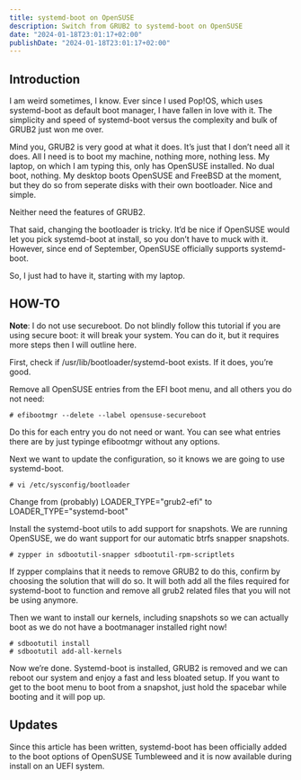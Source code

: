 ```yaml
---
title: systemd-boot on OpenSUSE
description: Switch from GRUB2 to systemd-boot on OpenSUSE
date: "2024-01-18T23:01:17+02:00"
publishDate: "2024-01-18T23:01:17+02:00"
---
```

## Introduction

I am weird sometimes, I know. Ever since I used Pop!OS, which uses systemd-boot as default boot manager, I have fallen in love with it. The simplicity and speed of systemd-boot versus the complexity and bulk of GRUB2 just won me over.

Mind you, GRUB2 is very good at what it does. It’s just that I don’t need all it does. All I need is to boot my machine, nothing more, nothing less. My laptop, on which I am typing this, only has OpenSUSE installed. No dual boot, nothing. My desktop boots OpenSUSE and FreeBSD at the moment, but they do so from seperate disks with their own bootloader. Nice and simple.

Neither need the features of GRUB2.

That said, changing the bootloader is tricky. It’d be nice if OpenSUSE would let you pick systemd-boot at install, so you don’t have to muck with it. However, since end of September, OpenSUSE officially supports systemd-boot.

So, I just had to have it, starting with my laptop.

## HOW-TO

**Note**: I do not use secureboot. Do not blindly follow this tutorial if you are using secure boot: it will break your system. You can do it, but it requires more steps then I will outline here.

First, check if /usr/lib/bootloader/systemd-boot exists. If it does, you’re good.

Remove all OpenSUSE entries from the EFI boot menu, and all others you do not need:

    # efibootmgr --delete --label opensuse-secureboot
Do this for each entry you do not need or want. You can see what entries there are by just typinge efibootmgr without any options.

Next we want to update the configuration, so it knows we are going to use systemd-boot.

    # vi /etc/sysconfig/bootloader 
Change from (probably) LOADER_TYPE="grub2-efi" to LOADER_TYPE="systemd-boot"

Install the systemd-boot utils to add support for snapshots. We are running OpenSUSE, we do want support for our automatic btrfs snapper snapshots.

    # zypper in sdbootutil-snapper sdbootutil-rpm-scriptlets
If zypper complains that it needs to remove GRUB2 to do this, confirm by choosing the solution that will do so. It will both add all the files required for systemd-boot to function and remove all grub2 related files that you will not be using anymore.

Then we want to install our kernels, including snapshots so we can actually boot as we do not have a bootmanager installed right now!

    # sdbootutil install
    # sdbootutil add-all-kernels
Now we’re done. Systemd-boot is installed, GRUB2 is removed and we can reboot our system and enjoy a fast and less bloated setup. If you want to get to the boot menu to boot from a snapshot, just hold the spacebar while booting and it will pop up.

## Updates

Since this article has been written, systemd-boot has been officially added to the boot options of OpenSUSE Tumbleweed and it is now available during install on an UEFI system.
